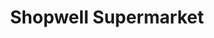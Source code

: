 ---
title: "Shopwell Supermarket"
url: /bangalore/shopwell-supermarket-60ft-road-sanjaynagar-no-401-1c-dream-paradise-gubbalala-main-road-subramanyapura-post/
shop: supermarket
---